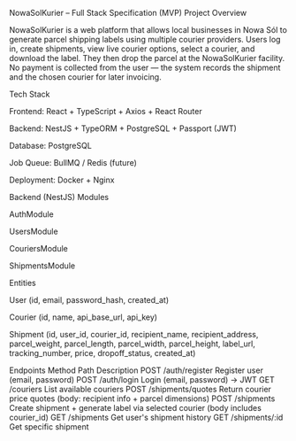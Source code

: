 NowaSolKurier – Full Stack Specification (MVP)
Project Overview

NowaSolKurier is a web platform that allows local businesses in Nowa Sól to generate parcel shipping labels using multiple courier providers.
Users log in, create shipments, view live courier options, select a courier, and download the label.
They then drop the parcel at the NowaSolKurier facility.
No payment is collected from the user — the system records the shipment and the chosen courier for later invoicing.

Tech Stack

Frontend: React + TypeScript + Axios + React Router

Backend: NestJS + TypeORM + PostgreSQL + Passport (JWT)

Database: PostgreSQL

Job Queue: BullMQ / Redis (future)

Deployment: Docker + Nginx

Backend (NestJS)
Modules

AuthModule

UsersModule

CouriersModule

ShipmentsModule

Entities

User (id, email, password_hash, created_at)

Courier (id, name, api_base_url, api_key)

Shipment (id, user_id, courier_id, recipient_name, recipient_address, parcel_weight, parcel_length, parcel_width, parcel_height, label_url, tracking_number, price, dropoff_status, created_at)

Endpoints
Method	Path	Description
POST	/auth/register	Register user (email, password)
POST	/auth/login	Login (email, password) → JWT
GET	/couriers	List available couriers
POST	/shipments/quotes	Return courier price quotes (body: recipient info + parcel dimensions)
POST	/shipments	Create shipment + generate label via selected courier (body includes courier_id)
GET	/shipments	Get user's shipment history
GET	/shipments/:id	Get specific shipment